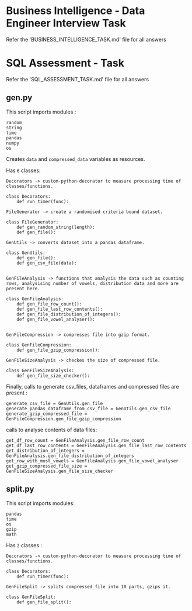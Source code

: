 # Business Intelligence - Data Engineer Interview Task
Refer the 'BUSINESS_INTELLIGENCE_TASK.md' file for all answers

# SQL Assessment - Task
Refer the 'SQL_ASSESSMENT_TASK.md' file for all answers

## gen.py
This script imports modules :

```
random
string
time
pandas
numpy
os
``` 
Creates `data` and `compressed_data` variables as resources.

Has `6` classes:

```
Decorators -> custom-python-decorator to measure processing time of classes/functions.

class Decorators:
    def run_timer(func):

FileGenerator -> create a randomised criteria bound dataset.

class FileGenerator:
    def gen_random_string(length):
    def gen_file():

GenUtils -> converts dataset into a pandas dataframe.

class GenUtils:
    def gen_file():
    def gen_csv_file(data):


GenFileAnalysis -> functions that analysis the data such as counting rows, analysising number of vowels, distribution data and more are present here.

class GenFileAnalysis:
    def gen_file_row_count():
    def gen_file_last_row_contents():
    def gen_file_distribution_of_integers():
    def gen_file_vowel_analyser():


GenFileCompression -> compresses file into gzip format.

class GenFileCompression:
    def gen_file_gzip_compression():

GenFileSizeAnalysis -> checkes the size of compressed file. 

class GenFileSizeAnalysis:
    def gen_file_size_checker():

```

Finally, calls to generate csv_files, dataframes and compressed files are present :

```
generate_csv_file = GenUtils.gen_file
generate_pandas_dataframe_from_csv_file = GenUtils.gen_csv_file
generate_gzip_compressed_file = GenFileCompression.gen_file_gzip_compression
```

calls to analyse contents of data files:

```
get_df_row_count = GenFileAnalysis.gen_file_row_count
get_df_last_row_contents = GenFileAnalysis.gen_file_last_row_contents
get_distribution_of_integers = GenFileAnalysis.gen_file_distribution_of_integers
get_row_with_most_vowels = GenFileAnalysis.gen_file_vowel_analyser
get_gzip_compressed_file_size = GenFileSizeAnalysis.gen_file_size_checker
```

## split.py
This script imports modules:

```
pandas
time
os
gzip
math
```

Has `2` classes :

```
Decorators -> custom-python-decorator to measure processing time of classes/functions.

class Decorators:
    def run_timer(func):

GenFileSplit -> splits compressed_file into 10 parts, gzips it.

class GenFileSplit:
    def gen_file_split():
```

